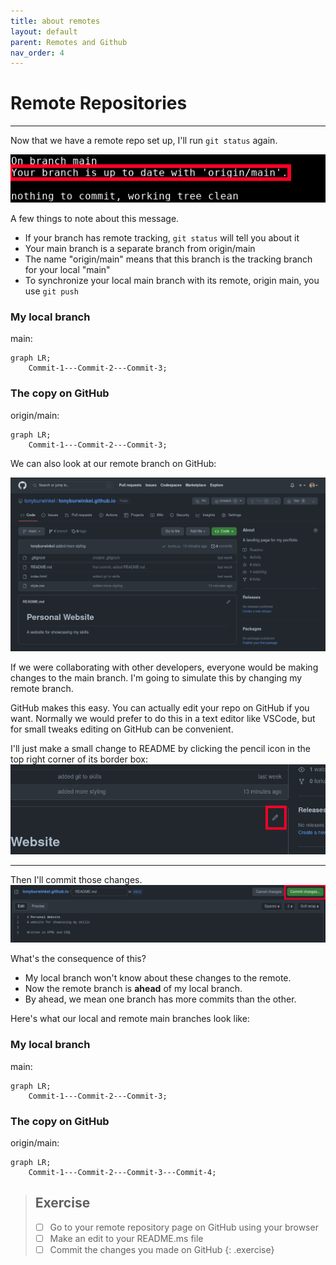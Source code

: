 ```yaml
---
title: about remotes
layout: default
parent: Remotes and Github
nav_order: 4
---
```


# Remote Repositories

---

Now that we have a remote repo set up, I'll run `git status` again.

![up to date](../images/about-remotes/up-to-date.png)

A few things to note about this message.
* If your branch has remote tracking, ```git status``` will tell you about it
* Your main branch is a separate branch from origin/main
* The name "origin/main" means that this branch is the tracking branch for your local "main"
* To synchronize your local main branch with its remote, origin main, you use ```git push```

### My local branch
main:
```mermaid
graph LR;
    Commit-1---Commit-2---Commit-3;
```

### The copy on GitHub
origin/main:
```mermaid
graph LR;
    Commit-1---Commit-2---Commit-3;
```

We can also look at our remote branch on GitHub:

![remote on github](../images/about-remotes/github-view.png)

If we were collaborating with other developers, everyone would be making changes to the main branch. I'm going to simulate this by changing my remote branch.

GitHub makes this easy. You can actually edit your repo on GitHub if you want. Normally we would prefer to do this in a text editor like VSCode, but for small tweaks editing on GitHub can be convenient. 

I'll just make a small change to README by clicking the pencil icon in the top right corner of its border box:
![edit button](../images/about-remotes/edit-button.png)

---

Then I'll commit those changes.
![commit changes](../images/about-remotes/edit.png)

What's the consequence of this?
* My local branch won't know about these changes to the remote.
* Now the remote branch is __ahead__ of my local branch. 
* By ahead, we mean one branch has more commits than the other.

Here's what our local and remote main branches look like:

### My local branch
main:
```mermaid
graph LR;
    Commit-1---Commit-2---Commit-3;
```

### The copy on GitHub
origin/main:
```mermaid
graph LR;
    Commit-1---Commit-2---Commit-3---Commit-4;
```

> ## Exercise
> - [ ] Go to your remote repository page on GitHub using your browser
> - [ ] Make an edit to your README.ms file
> - [ ] Commit the changes you made on GitHub
{: .exercise}

